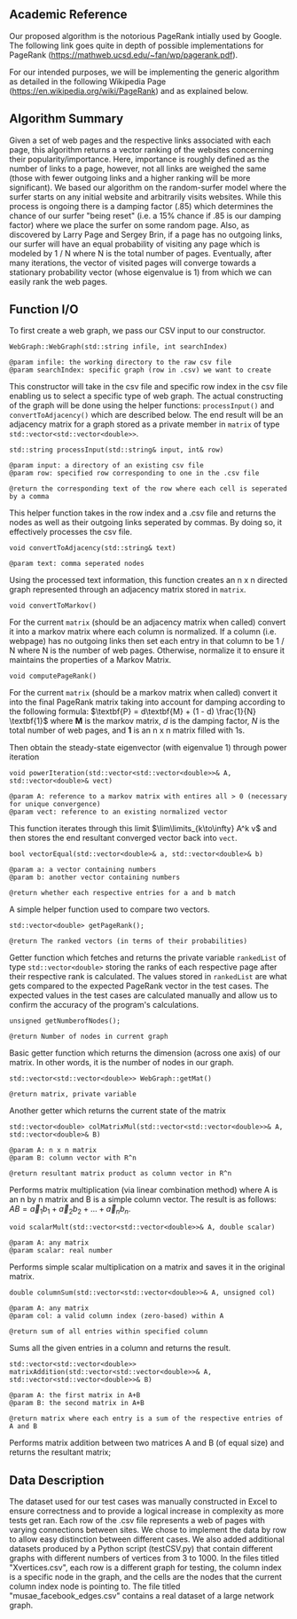 ## Academic Reference

Our proposed algorithm is the notorious PageRank intially used by Google.
The following link goes quite in depth of possible implementations for PageRank (https://mathweb.ucsd.edu/~fan/wp/pagerank.pdf).

For our intended purposes, we will be implementing the generic algorithm as detailed in the following Wikipedia Page (https://en.wikipedia.org/wiki/PageRank) and as explained below.

## Algorithm Summary

Given a set of web pages and the respective links associated with each page, this algorithm returns a vector ranking of the websites concerning their popularity/importance. Here, importance is roughly defined as the number of links to a page, however, not all links are weighed the same (those with fewer outgoing links and a higher ranking will be more significant). We based our algorithm on the random-surfer model where the surfer starts on any initial website and arbitrarily visits websites. While this process is ongoing there is a damping factor (.85) which determines the chance of our surfer "being reset" (i.e. a 15% chance if .85 is our damping factor) where we place the surfer on some random page. Also, as discovered by Larry Page and Sergey Brin, if a page has no outgoing links, our surfer will have an equal probability of visiting any page which is modeled by 1 / N where N is the total number of pages. Eventually, after many iterations, the vector of visited pages will converge towards a stationary probability vector (whose eigenvalue is 1) from which we can easily rank the web pages.

## Function I/O 

To first create a web graph, we pass our CSV input to our constructor.

`WebGraph::WebGraph(std::string infile, int searchIndex)`
```
@param infile: the working directory to the raw csv file
@param searchIndex: specific graph (row in .csv) we want to create
```

This constructor will take in the csv file and specific row index in the csv file enabling us to select a specific type of web graph. The actual constructing of the graph will be done using the helper functions: 
`processInput()` and `convertToAdjacency()` which are described below. The end result will be an adjacency matrix for a graph stored as a private member in `matrix` of type `std::vector<std::vector<double>>`.

`std::string processInput(std::string& input, int& row)`
```
@param input: a directory of an existing csv file
@param row: specified row corresponding to one in the .csv file

@return the corresponding text of the row where each cell is seperated by a comma
```

This helper function takes in the row index and a .csv file and returns the nodes as well as their outgoing links seperated by commas. By doing so, it effectively processes the csv file.

`void convertToAdjacency(std::string& text)`
```
@param text: comma seperated nodes
```

Using the processed text information, this function creates an n x n directed graph represented through an adjacency matrix stored in `matrix`.

`void convertToMarkov()`

For the current `matrix` (should be an adjacency matrix when called) convert it into a markov matrix where each column is normalized. If a column (i.e. webpage) has no outgoing links then set each entry in that column to be 1 / N where N is the number of web pages. Otherwise, normalize it to ensure it maintains the properties of a Markov Matrix.

`void computePageRank()`

For the current `matrix` (should be a markov matrix when called) convert it into the final PageRank matrix taking into account for damping according to the following formula:
$\textbf{P} =  d\textbf{M} + (1 - d) \frac{1}{N} \textbf{1}$
where $\textbf{M}$ is the markov matrix, $d$ is the damping factor, $N$ is the total number of web pages, and $\textbf{1}$ is an n x n matrix filled with 1s.

Then obtain the steady-state eigenvector (with eigenvalue 1) through power iteration

`void powerIteration(std::vector<std::vector<double>>& A, std::vector<double>& vect)`
```
@param A: reference to a markov matrix with entires all > 0 (necessary for unique convergence)
@param vect: reference to an existing normalized vector
```
This function iterates through this limit $\lim\limits_{k\to\infty} A^k v$ and then stores the end resultant converged vector back into `vect`.

`bool vectorEqual(std::vector<double>& a, std::vector<double>& b)`
```
@param a: a vector containing numbers
@param b: another vector containing numbers

@return whether each respective entries for a and b match
```
A simple helper function used to compare two vectors.

`std::vector<double> getPageRank();`
```
@return The ranked vectors (in terms of their probabilities)
```
Getter function which fetches and returns the private variable `rankedList` of type `std::vector<double>` storing the ranks of each respective page after their respective rank is calculated. The values stored in `rankedList` are what gets compared to the expected PageRank vector in the test cases. The expected values in the test cases are calculated manually and allow us to confirm the accuracy of the program's calculations.

`unsigned getNumberofNodes();`
```
@return Number of nodes in current graph
```
Basic getter function which returns the dimension (across one axis) of our matrix.
In other words, it is the number of nodes in our graph.

`std::vector<std::vector<double>> WebGraph::getMat()`
```
@return matrix, private variable
```
Another getter which returns the current state of the matrix

`std::vector<double> colMatrixMul(std::vector<std::vector<double>>& A, std::vector<double>& B)`
```
@param A: n x n matrix 
@param B: column vector with R^n

@return resultant matrix product as column vector in R^n 
```
Performs matrix multiplication (via linear combination method) where A is an n by n matrix and B is a simple column vector. The result is as follows: $AB = \vec{a}_1b_1 + \vec{a}_2b_2 + ... + \vec{a}_nb_n$.

`void scalarMult(std::vector<std::vector<double>>& A, double scalar)`
```
@param A: any matrix
@param scalar: real number
```
Performs simple scalar multiplication on a matrix and saves it in the original matrix.

`double columnSum(std::vector<std::vector<double>>& A, unsigned col)`
```
@param A: any matrix
@param col: a valid column index (zero-based) within A 

@return sum of all entries within specified column
```
Sums all the given entries in a column and returns the result.

`std::vector<std::vector<double>> matrixAddition(std::vector<std::vector<double>>& A, std::vector<std::vector<double>>& B)`
```
@param A: the first matrix in A+B
@param B: the second matrix in A+B

@return matrix where each entry is a sum of the respective entries of A and B
```
Performs matrix addition between two matrices A and B (of equal size) and returns the resultant matrix;

## Data Description

The dataset used for our test cases was manually constructed in Excel to ensure correctness and to provide a logical increase in complexity as more tests get ran. Each row of the .csv file represents a web of pages with varying connections between sites. We chose to implement the data by row to allow easy distinction between different cases.
We also added additional datasets produced by a Python script (testCSV.py) that contain different graphs with different numbers of vertices from 3 to 1000. In the files titled "Xvertices.csv", each row is a different graph for testing, the column index is a specific node in the graph, and the cells are the nodes that the current column index node is pointing to. The file titled "musae_facebook_edges.csv" contains a real dataset of a large network graph.

